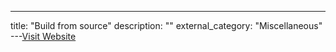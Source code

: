 ---
title: "Build from source"
description: ""
external_category: "Miscellaneous"
---[Visit Website](https://github.com/v-byte-cpu/sx#-build-from-source)

